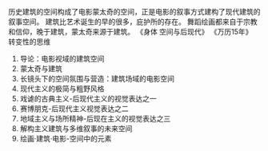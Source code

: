 历史建筑的空间构成了电影蒙太奇的空间，正是电影的叙事方式建构了现代建筑的叙事空间。
建筑比艺术诞生的早的很多，庇护所的存在。
舞蹈绘画都来自于宗教和信仰，晚于建筑，蒙太奇来源于建筑。
《身体 空间与后现代》
《万历15年》
转变性的思维

1. 导论：电影视域的建筑空间
2. 蒙太奇与建筑
3. 长镜头下的空间氛围与营造：建筑场域的电影空间
4. 现代主义的极简与粗野风格
5. 戏谑的古典主义-后现代主义的视觉表达之一
6. 赛博朋克-后现代主义视觉表达之二
7. 地域主义与场所精神-后现在主义的视觉表达之三
8. 解构主义建筑与多维叙事的未来空间
9. 绘画·建筑·电影-空间中的元素